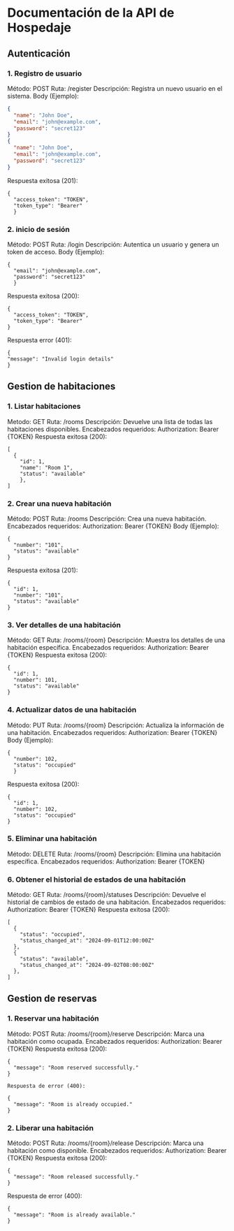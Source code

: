# Documentación de la API de Hospedaje

## Autenticación
### 1. Registro de usuario 
Método: POST
Ruta: /register
Descripción: Registra un nuevo usuario en el sistema.
Body (Ejemplo):
```json
{
  "name": "John Doe",
  "email": "john@example.com",
  "password": "secret123"
}
{
  "name": "John Doe",
  "email": "john@example.com",
  "password": "secret123"
}
```

Respuesta exitosa (201):
```
{
  "access_token": "TOKEN",
  "token_type": "Bearer"
  }
```

### 2. inicio de sesión 
Método: POST
Ruta: /login
Descripción: Autentica un usuario y genera un token de acceso.
Body (Ejemplo): 
```
{
  "email": "john@example.com",
  "password": "secret123"
  }
```
  
Respuesta exitosa (200):
```
{
  "access_token": "TOKEN",
  "token_type": "Bearer"
}
```

Respuesta error (401):
```
{
"message": "Invalid login details"
}
```

## Gestion de habitaciones 
### 1. Listar habitaciones
Metodo: GET
Ruta: /rooms
Descripción: Devuelve una lista de todas las habitaciones disponibles.
Encabezados requeridos:
Authorization: Bearer {TOKEN}
Respuesta exitosa (200):
```
[
  {
    "id": 1,
    "name": "Room 1",
    "status": "available"
    },
]
```

### 2. Crear una nueva habitación
Método: POST
Ruta: /rooms
Descripción: Crea una nueva habitación.
Encabezados requeridos:
Authorization: Bearer {TOKEN}
Body (Ejemplo):

```
{
  "number": "101",
  "status": "available"
}
```
Respuesta exitosa (201):
```
{
  "id": 1,
  "number": "101",
  "status": "available"
}
```

### 3. Ver detalles de una habitación
Método: GET
Ruta: /rooms/{room}
Descripción: Muestra los detalles de una habitación específica.
Encabezados requeridos:
Authorization: Bearer {TOKEN}
Respuesta exitosa (200):

```
{
  "id": 1,
  "number": 101,
  "status": "available"
}
```

### 4. Actualizar datos de una habitación 
Método: PUT
Ruta: /rooms/{room}
Descripción: Actualiza la información de una habitación.
Encabezados requeridos:
Authorization: Bearer {TOKEN}
Body (Ejemplo):

```
{
  "number": 102,
  "status": "occupied"
  }
```

Respuesta exitosa (200):

```
{
  "id": 1,
  "number": 102,
  "status": "occupied" 
}
```

### 5. Eliminar una habitación
Método: DELETE
Ruta: /rooms/{room}
Descripción: Elimina una habitación específica.
Encabezados requeridos:
Authorization: Bearer {TOKEN}

### 6. Obtener el historial de estados de una habitación
Método: GET
Ruta: /rooms/{room}/statuses
Descripción: Devuelve el historial de cambios de estado de una habitación.
Encabezados requeridos:
Authorization: Bearer {TOKEN}
Respuesta exitosa (200):
```
[
  {
    "status": "occupied",
    "status_changed_at": "2024-09-01T12:00:00Z"
  },
  {
    "status": "available",
    "status_changed_at": "2024-09-02T08:00:00Z"
  },
]
```
## Gestion de reservas
### 1. Reservar una habitación
Método: POST
Ruta: /rooms/{room}/reserve
Descripción: Marca una habitación como ocupada.
Encabezados requeridos:
Authorization: Bearer {TOKEN}
Respuesta exitosa (200):

```
{
  "message": "Room reserved successfully."
}

Respuesta de error (400):

{
  "message": "Room is already occupied."
}
```
### 2. Liberar una habitación
Método: POST
Ruta: /rooms/{room}/release
Descripción: Marca una habitación como disponible.
Encabezados requeridos:
Authorization: Bearer {TOKEN}
Respuesta exitosa (200):

```
{
  "message": "Room released successfully."
}
```

Respuesta de error (400):

```
{
  "message": "Room is already available."
}
```



